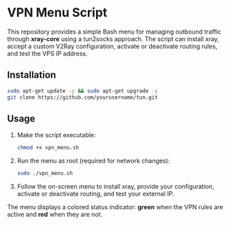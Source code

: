 # VPN Menu Script

This repository provides a simple Bash menu for managing outbound
traffic through **xray-core** using a tun2socks approach. The script can
install xray, accept a custom V2Ray configuration, activate or deactivate
routing rules, and test the VPS IP address.

## Installation

```bash
sudo apt-get update -y && sudo apt-get upgrade -y
git clone https://github.com/yourusername/tun.git
```

## Usage

1. Make the script executable:

   ```bash
   chmod +x vpn_menu.sh
   ```

2. Run the menu as root (required for network changes):

   ```bash
   sudo ./vpn_menu.sh
   ```

3. Follow the on-screen menu to install xray, provide your configuration,
   activate or deactivate routing, and test your external IP.

The menu displays a colored status indicator: **green** when the
VPN rules are active and **red** when they are not.
